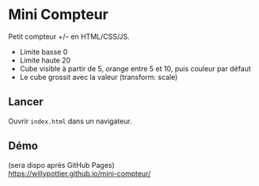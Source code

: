 # Mini Compteur

Petit compteur +/– en HTML/CSS/JS.
- Limite basse 0
- Limite haute 20
- Cube visible à partir de 5, orange entre 5 et 10, puis couleur par défaut
- Le cube grossit avec la valeur (transform: scale)

## Lancer
Ouvrir `index.html` dans un navigateur.

## Démo
(sera dispo après GitHub Pages)  
https://willypottier.github.io/mini-compteur/
